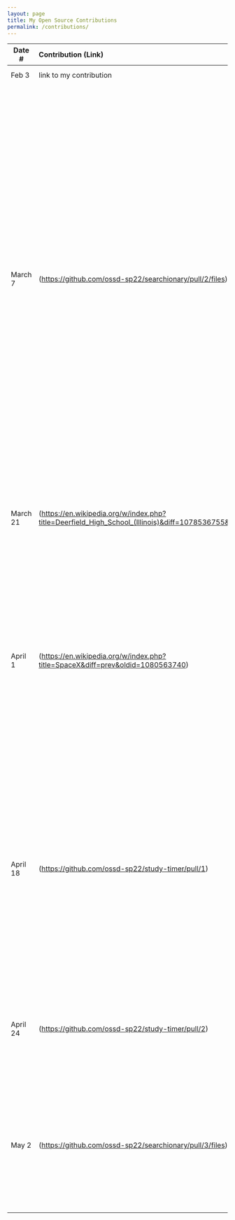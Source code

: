 ```yaml
---
layout: page
title: My Open Source Contributions
permalink: /contributions/
---
```


<!--
Type of the contribution should be "Wikipedia edit", "OpenStreet Map feature", "Documentation", "Course website", "Blog",
"Browser Add-on", etc.

The description should include a brief summary of what you did.

The link should bring us to a public page that shows your contribution. 

Replace the first row with your own contribution. 

-->





| Date #       | Contribution (Link)  | Type  | Description |
|---|:---|:---|:---|
| Feb 3   | link to my contribution    | course website    |   I fixed a broken link.    |
|   March 7  |   (https://github.com/ossd-sp22/searchionary/pull/2/files)  |   add-on-project  | I created a pull request to add a potential feature to Searchionary. I made a small change to one of the files. The change essentially creates a completely new window, with only the main page and definition instead of opening a new tab and redirecting to Merriam Webster. I will likely continue working on this, as I think it would be cool to implement a version that scrapes the new tab for just the definition, and prints the definition right below the Searchionary popup, without opening a new tab or window at all.    |
|   March 21 |   (https://en.wikipedia.org/w/index.php?title=Deerfield_High_School_(Illinois)&diff=1078536755&oldid=1072244546)  |  Updated Academic achievement info  | The site had info from 2012. I updated the info to reflect more recent academic achievements, from 2018-2019.  |
|   April 1 |   (https://en.wikipedia.org/w/index.php?title=SpaceX&diff=prev&oldid=1080563740)  |  Updated Information about Starlink satellites  | The site previously had information about starlink satellites from 2018, 2019, 2020, and 2021. I read an article about SpaceX launching 48 more Starlink satellites into orbit on march 9th, and added some information about this to the wikipedia page. |
|   April 18 |   (https://github.com/ossd-sp22/study-timer/pull/1)  |  Quick addition to Study Timer  | Previously, if the user didn't input 3 numbers for h : m : s, the timer wouldn't work at all. Now, if the user puts in only 1 or 2 numbers, it will still run assuming the inputs are minutes and seconds if the user enters 2 numbers or just seconds if the user only enters 1. Currently awaiting pull request acceptance. 
|   April 24 |   (https://github.com/ossd-sp22/study-timer/pull/2)  |  Added Sound Options to Study Timer | Added 3 buttons to the bottom of the popup that give the user options for what sound they want to hear when the timer gets down to 0. 
|   May 2 |   (https://github.com/ossd-sp22/searchionary/pull/3/files)  |  Changed definition format on Searchionary | Instead of the popup opening a completely new browser window with the definition, the definition gets displayed right below the search button on the Searchionary popup.

